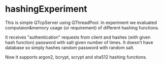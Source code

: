 # hashingExperiment

This is simple QTcpServer using QThreadPool. In experiment we evaluated computaion&memory usage (or requirement) of different hashing functions.

It receives "authentication" requests from client and hashes (with given hash function) password with salt given number of times. It doesn't have database so simply hashes random password with random salt.

Now it supports argon2, bcrypt, scrypt and sha512 hashing functions.

